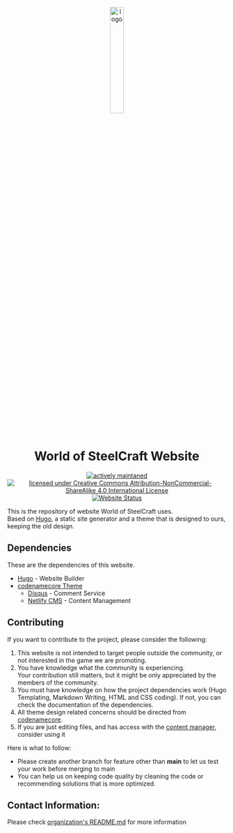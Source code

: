 <p align="center" width="20px">
  <img src="https://github.com/worldofsteelcraft/woscweb/blob/c84badfd9047d38cfd16be168ec1d3de88e57854/themes/WoSCWebCore/static/images/logo.png" alt="logo" width="25%"/><br>  
  <h1 align="center">World of SteelCraft Website</h1>
  <p align="center">
  <a href="https://github.com/worldofsteelcraft/woscweb/commits/main"><img src="https://img.shields.io/maintenance/yes/2023?style=plastic" alt="actively maintaned"></a>
  <a href="https://github.com/worldofsteelcraft/woscweb/blob/main/LICENSE"><img src="https://i.creativecommons.org/l/by-nc-sa/4.0/88x31.png" alt="licensed under Creative Commons Attribution-NonCommercial-ShareAlike 4.0 International License"></a>
    <br>
    <a href="worldofsteelcraft.tk"><img src="https://img.shields.io/website?down_color=red&down_message=offline&label=WoSC%20Website&style=plastic&up_color=green&up_message=online&url=https%3A%2F%2Fworldofsteelcraft.tk" alt="Website Status"></a>
  </p>
</p>
 
This is the repository of website World of SteelCraft uses.  
Based on [Hugo](https://gohugo.io), a static site generator and a theme that is designed to ours, keeping the old design.

## Dependencies
These are the dependencies of this website.
- [Hugo](https://gohugo.io) - Website Builder
- [codenamecore Theme](https://github.com/dplayz/codenamecore)
  - [Disqus](https://disqus.com) - Comment Service
  - [Netlify CMS](https://netlifycms.org) - Content Management

## Contributing
If you want to contribute to the project, please consider the following:
1. This website is not intended to target people outside the community, or not interested in the game we are promoting.
2. You have knowledge what the community is experiencing.  
Your contribution still matters, but it might be only appreciated by the members of the community.
3. You must have knowledge on how the project dependencies work (Hugo Templating, Markdown Writing, HTML and CSS coding). If not, you can check the documentation of the dependencies.
4. All theme design related concerns should be directed from [codenamecore](https://github.com/dplayz/codenamecore).
5. If you are just editing files, and has access with the [content manager](https://worldofsteelcraft.tk/admin), consider using it

Here is what to follow:
- Please create another branch for feature other than **main** to let us test your work before merging to main
- You can help us on keeping code quality by cleaning the code or recommending solutions that is more optimized.

## Contact Information:
Please check [organization's README.md](https://github.com/worldofsteelcraft/.github/blob/main/profile/README.md) for more information
